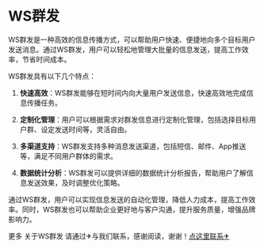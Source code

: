 # WS群发

WS群发是一种高效的信息传播方式，可以帮助用户快速、便捷地向多个目标用户发送消息。通过WS群发，用户可以轻松地管理大批量的信息发送，提高工作效率，节省时间成本。

WS群发具有以下几个特点：

1. **快速高效**：WS群发能够在短时间内向大量用户发送信息，快速高效地完成信息传播任务。

2. **定制化管理**：用户可以根据需求对群发信息进行定制化管理，包括选择目标用户群、设定发送时间等，灵活自由。

3. **多渠道支持**：WS群发支持多种消息发送渠道，包括短信、邮件、App推送等，满足不同用户群体的需求。

4. **数据统计分析**：WS群发可以提供详细的数据统计分析报告，帮助用户了解信息发送效果，及时调整优化策略。

通过WS群发，用户可以实现信息发送的自动化管理，降低人力成本，提高工作效率。同时，WS群发也可以帮助企业更好地与客户沟通，提升服务质量，增强品牌影响力。

更多 关于WS群发 请通过✈与我们联系，感谢阅读，谢谢！[点这里联系✈](https://www.k02.cc)